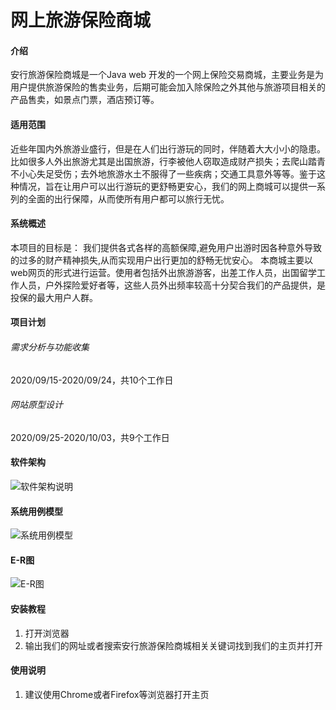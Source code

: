 # 网上旅游保险商城

#### 介绍
安行旅游保险商城是一个Java web 开发的一个网上保险交易商城，主要业务是为用户提供旅游保险的售卖业务，后期可能会加入除保险之外其他与旅游项目相关的产品售卖，如景点门票，酒店预订等。

#### 适用范围
近些年国内外旅游业盛行，但是在人们出行游玩的同时，伴随着大大小小的隐患。比如很多人外出旅游尤其是出国旅游，行李被他人窃取造成财产损失；去爬山踏青不小心失足受伤；去外地旅游水土不服得了一些疾病；交通工具意外等等。鉴于这种情况，旨在让用户可以出行游玩的更舒畅更安心，我们的网上商城可以提供一系列的全面的出行保障，从而使所有用户都可以旅行无忧。

#### 系统概述
本项目的目标是：
我们提供各式各样的高额保障,避免用户出游时因各种意外导致的过多的财产精神损失,从而实现用户出行更加的舒畅无忧安心。
本商城主要以web网页的形式进行运营。使用者包括外出旅游游客，出差工作人员，出国留学工作人员，户外探险爱好者等，这些人员外出频率较高十分契合我们的产品提供，是投保的最大用户人群。

#### 项目计划
###### 需求分析与功能收集
2020/09/15-2020/09/24，共10个工作日
###### 网站原型设计
2020/09/25-2020/10/03，共9个工作日

#### 软件架构
![软件架构说明](https://images.gitee.com/uploads/images/2020/1202/205136_df048ff5_5131179.png "架构.png") 

#### 系统用例模型
![系统用例模型](https://images.gitee.com/uploads/images/2020/1208/000937_7ef5d310_6517781.png "安行旅游保险网上商城项目用例图.png")

#### E-R图
![E-R图](https://images.gitee.com/uploads/images/2020/1208/001353_6e8f68de_6517781.png "E-R图.png")

#### 安装教程

1.  打开浏览器
2.  输出我们的网址或者搜索安行旅游保险商城相关关键词找到我们的主页并打开


#### 使用说明

1.  建议使用Chrome或者Firefox等浏览器打开主页 

